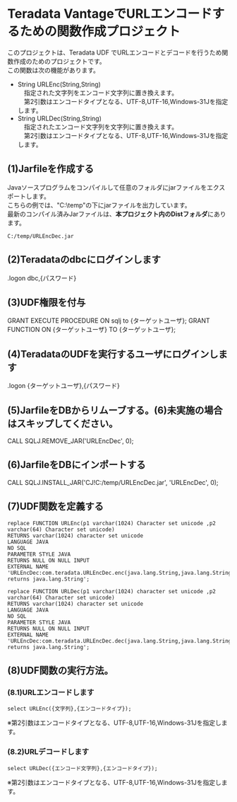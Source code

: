 # Teradata VantageでURLエンコードするための関数作成プロジェクト
このプロジェクトは、Teradata UDF でURLエンコードとデコードを行うため関数作成のためのプロジェクトです。  
この関数は次の機能があります。
- String URLEnc(String,String)
<br>　指定された文字列をエンコード文字列に置き換えます。
<br>　第2引数はエンコードタイプとなる、UTF-8,UTF-16,Windows-31Jを指定します。
- String URLDec(String,String)
<br>　指定されたエンコード文字列を文字列に置き換えます。
<br>　第2引数はエンコードタイプとなる、UTF-8,UTF-16,Windows-31Jを指定します。

## (1)Jarfileを作成する
Javaソースプログラムをコンパイルして任意のフォルダにjarファイルをエクスポートします。  
こちらの例では、"C:\temp"の下にjarファイルを出力しています。  
最新のコンパイル済みJarファイルは、**本プロジェクト内のDistフォルダ**にあります。

	C:/temp/URLEncDec.jar

## (2)Teradataのdbcにログインします

.logon dbc,{パスワード}

## (3)UDF権限を付与
GRANT EXECUTE PROCEDURE ON sqlj to {ターゲットユーザ};
GRANT FUNCTION  ON {ターゲットユーザ} TO {ターゲットユーザ};

## (4)TeradataのUDFを実行するユーザにログインします

.logon {ターゲットユーザ},{パスワード}

## (5)JarfileをDBからリムーブする。(6)未実施の場合はスキップしてください。
CALL SQLJ.REMOVE_JAR('URLEncDec', 0); 

## (6)JarfileをDBにインポートする

CALL SQLJ.INSTALL_JAR('CJ!C:/temp/URLEncDec.jar', 'URLEncDec', 0); 

## (7)UDF関数を定義する

	replace FUNCTION URLEnc(p1 varchar(1024) Character set unicode ,p2 varchar(64) Character set unicode)
	RETURNS varchar(1024) character set unicode
	LANGUAGE JAVA
	NO SQL
	PARAMETER STYLE JAVA
	RETURNS NULL ON NULL INPUT
	EXTERNAL NAME 'URLEncDec:com.teradata.URLEncDec.enc(java.lang.String,java.lang.String) returns java.lang.String';

	replace FUNCTION URLDec(p1 varchar(1024) character set unicode ,p2 varchar(64) Character set unicode)
	RETURNS varchar(1024) character set unicode
	LANGUAGE JAVA
	NO SQL
	PARAMETER STYLE JAVA
	RETURNS NULL ON NULL INPUT
	EXTERNAL NAME 'URLEncDec:com.teradata.URLEncDec.dec(java.lang.String,java.lang.String) returns java.lang.String';

## (8)UDF関数の実行方法。
### (8.1)URLエンコードします
	select URLEnc({文字列},{エンコードタイプ});

※第2引数はエンコードタイプとなる、UTF-8,UTF-16,Windows-31Jを指定します。


### (8.2)URLデコードします
	select URLDec({エンコード文字列},{エンコードタイプ});

※第2引数はエンコードタイプとなる、UTF-8,UTF-16,Windows-31Jを指定します。
	
